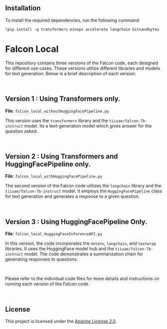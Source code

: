 ## Installation

To install the required dependencies, run the following command:

```shell
!pip install -q transformers einops accelerate langchain bitsandbytes
```

# Falcon Local

This repository contains three versions of the Falcon code, each designed for different use cases. These versions utilize different libraries and models for text generation. Below is a brief description of each version:

<br>

## Version 1 : Using Transformers only.

**File**: `falcon_local_withoutHuggingFacePipeline.py`

This version uses the `transformers` library and the `tiiuae/falcon-7b-instruct` model. Its a text-generation model which gives answer for the question asked.

<br>

## Version 2 : Using Transformers and HuggingFacePipeline only.

**File**: `falcon_local_withHuggingFacePipeline.py`

The second version of the Falcon code utilizes the `langchain` library and the `tiiuae/falcon-7b-instruct` model. It employs the `HuggingFacePipeline` class for text generation and generates a response to a given question.

<br>

## Version 3 : Using HuggingFacePipeline Only.

**File**: `falcon_local_HuggingFaceInferenceAPI.py`

In this version, the code incorporates the `dotenv`, `langchain`, and `textwrap` libraries. It uses the HuggingFace model hub and the `tiiuae/falcon-7b-instruct` model. The code demonstrates a summarization chain for generating responses to questions.

<br>

Please refer to the individual code files for more details and instructions on running each version of the Falcon code.

<br>

## License

This project is licensed under the [Apache License 2.0](LICENSE).